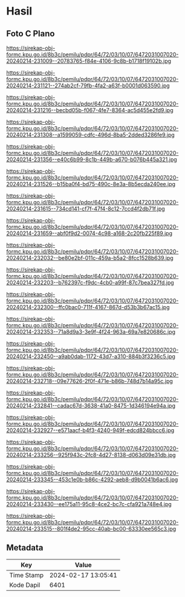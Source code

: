 # Hasil

## Foto C Plano

https://sirekap-obj-formc.kpu.go.id/8b3c/pemilu/pdpr/64/72/03/10/07/6472031007020-20240214-231009--20783765-f84e-4106-9c8b-b1718f19102b.jpg

https://sirekap-obj-formc.kpu.go.id/8b3c/pemilu/pdpr/64/72/03/10/07/6472031007020-20240214-231121--274ab2cf-79fb-4fa2-a63f-b0001d063590.jpg

https://sirekap-obj-formc.kpu.go.id/8b3c/pemilu/pdpr/64/72/03/10/07/6472031007020-20240214-231216--becbd05b-f067-4fe7-8364-ac5d455e2fd9.jpg

https://sirekap-obj-formc.kpu.go.id/8b3c/pemilu/pdpr/64/72/03/10/07/6472031007020-20240214-231308--a1599059-cdfc-496d-8ba5-2dded3286fe9.jpg

https://sirekap-obj-formc.kpu.go.id/8b3c/pemilu/pdpr/64/72/03/10/07/6472031007020-20240214-231356--e40c6b99-8c1b-449b-a670-b076b445a321.jpg

https://sirekap-obj-formc.kpu.go.id/8b3c/pemilu/pdpr/64/72/03/10/07/6472031007020-20240214-231526--b15ba0f4-bd75-490c-8e3a-8b5ecda240ee.jpg

https://sirekap-obj-formc.kpu.go.id/8b3c/pemilu/pdpr/64/72/03/10/07/6472031007020-20240214-231615--734cd141-cf7f-47f4-8c12-7ccd4f2db71f.jpg

https://sirekap-obj-formc.kpu.go.id/8b3c/pemilu/pdpr/64/72/03/10/07/6472031007020-20240214-231659--abf0f9d2-0074-4c98-a168-2c20fb225f89.jpg

https://sirekap-obj-formc.kpu.go.id/8b3c/pemilu/pdpr/64/72/03/10/07/6472031007020-20240214-232032--be80e2bf-011c-459a-b5a2-8fcc1528b639.jpg

https://sirekap-obj-formc.kpu.go.id/8b3c/pemilu/pdpr/64/72/03/10/07/6472031007020-20240214-232203--b762397c-f9dc-4cb0-a99f-87c7bea327fd.jpg

https://sirekap-obj-formc.kpu.go.id/8b3c/pemilu/pdpr/64/72/03/10/07/6472031007020-20240214-232300--ffc0bac0-711f-4167-867d-d53b3b67ac15.jpg

https://sirekap-obj-formc.kpu.go.id/8b3c/pemilu/pdpr/64/72/03/10/07/6472031007020-20240214-232353--71a8d9a3-3e9f-4f24-963a-69a7e820686c.jpg

https://sirekap-obj-formc.kpu.go.id/8b3c/pemilu/pdpr/64/72/03/10/07/6472031007020-20240214-232450--a9ab0dab-1172-43d7-a310-884b3f3236c5.jpg

https://sirekap-obj-formc.kpu.go.id/8b3c/pemilu/pdpr/64/72/03/10/07/6472031007020-20240214-232718--09e77626-2f0f-471e-b86b-748d7b14a95c.jpg

https://sirekap-obj-formc.kpu.go.id/8b3c/pemilu/pdpr/64/72/03/10/07/6472031007020-20240214-232841--cadac67d-3638-41a0-8475-1d346194e94a.jpg

https://sirekap-obj-formc.kpu.go.id/8b3c/pemilu/pdpr/64/72/03/10/07/6472031007020-20240214-232927--e571aacf-b4f3-4240-949f-edcd824bbcc6.jpg

https://sirekap-obj-formc.kpu.go.id/8b3c/pemilu/pdpr/64/72/03/10/07/6472031007020-20240214-233256--925f943c-2fc8-4d27-8138-d063d09e31db.jpg

https://sirekap-obj-formc.kpu.go.id/8b3c/pemilu/pdpr/64/72/03/10/07/6472031007020-20240214-233345--453c1e0b-b86c-4292-aeb8-d9b0041b6ac6.jpg

https://sirekap-obj-formc.kpu.go.id/8b3c/pemilu/pdpr/64/72/03/10/07/6472031007020-20240214-233430--ee175a11-95c8-4ce2-bc7c-cfa921a748e4.jpg

https://sirekap-obj-formc.kpu.go.id/8b3c/pemilu/pdpr/64/72/03/10/07/6472031007020-20240214-233515--801f4de2-95cc-40ab-bc00-63330ee565c3.jpg


## Metadata

| Key        | Value               |
| ---------- | ------------------- |
| Time Stamp | 2024-02-17 13:05:41 |
| Kode Dapil | 6401                |



